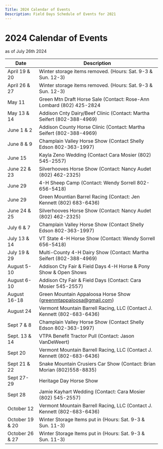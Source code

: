 ```yaml
---
Title: 2024 Calendar of Events
Description: Field Days Schedule of Events for 2021
---
```


# 2024 Calendar of Events

as of July 26th 2024

| Date | Description |
| -- | -- |
| April 19 & 20 | Winter storage items removed. (Hours:  Sat. 9-3 & Sun. 12-3)
| April 26 & 27 |        Winter storage items removed. (Hours:  Sat. 9-3 & Sun. 12-3)
| May 11 | Green Mtn Draft Horse Sale (Contact: Rose-Ann Lombard (802) 425-2824
| May 13 & 14 | Addison Cnty Dairy/Beef Clinic (Contact: Martha Seifert (802-388-4969)
| June 1 & 2 | Addison County Horse Clinic (Contact: Martha Seifert (802-388-4969)
| June 8 & 9 | Champlain Valley Horse Show (Contact Shelly Edson 802-363-1997)
| June 15 | Kayla Zeno Wedding (Contact Cara Mosier (802) 545-2557)
| June 22 & 23 | Silverhooves Horse Show (Contact: Nancy Audet (802) 462-2325)
| June 29 | 4-H Sheep Camp (Contact: Wendy Sorrell 802-656-5418)
| June 29 | Green Mountian Barrel Racing  (Contact: Jen Kennett (802) 683-6436)
| June 24 & 25 | Silverhooves Horse Show (Contact: Nancy Audet (802) 462-2325)
| July 6 & 7 | Champlain Valley Horse Show (Contact Shelly Edson 802-363-1997)
| July 13 & 14 | VT State 4-H Horse Show (Contact: Wendy Sorrell 656-5418)
| July 19 & 29 | Multi-County 4-H Dairy Show (Contact: Martha Seifert (802-388-4969)
| August 5-10 | Addison Cty Fair & Field Days 4-H Horse & Pony Show & Open Shows 
| August 6-10 | Addison Cty Fair & Field Days (Contact: Cara Mosier 545-2557)
| August 16-18  | Green Mountain Appaloosa Horse Show (greenmtappaloosa@gmail.com)
| August 24 | Vermont Mountain Barrell Racing, LLC (Contact J. Kennett (802-683-6436)
| Sept 7 & 8 | Champlain Valley Horse Show (Contact Shelly Edson 802-363-1997)
| Sept. 13 & 14 | VTPA Benefit Tractor Pull (Contact: Jason VanDeWeert)
| Sept 20 |	Vermont Mountain Barrell Racing, LLC (Contact J. Kennett (802-683-6436)
| Sept  21 & 22 | Snake Mountain Crusiers Car Show (Contact: Brian Morian (802)558-8835)
| Sept 27-29	 | Heritage Day Horse Show
|  Sept 28	     |   Jamie Kayhart Wedding (Contact: Cara Mosier (802) 545-2557)
| October 12 |	Vermont Mountain Barrell Racing, LLC (Contact J. Kennett (802-683-6436)
| October 19 & 20 | Winter Storage Items put in (Hours: Sat. 9-3 & Sun. 11-3)
| October 26 & 27 | Winter Storage Items put in (Hours: Sat. 9-3 & Sun. 11-3)